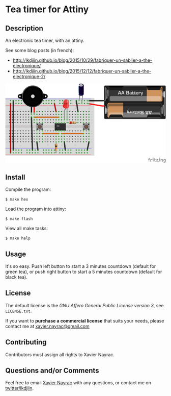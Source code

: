 Tea timer for Attiny
====================

Description
-----------

An electronic tea timer, with an attiny.

See some blog posts (in french):

- http://lkdjiin.github.io/blog/2015/10/29/fabriquer-un-sablier-a-the-electronique/
- http://lkdjiin.github.io/blog/2015/12/12/fabriquer-un-sablier-a-the-electronique-2/

![Schema](tea_timer_bb.png)

Install
-------

Compile the program:

    $ make hex

Load the program into attiny:

    $ make flash

View all make tasks:

    $ make help

Usage
-----

It's so easy. Push left button to start a 3 minutes countdown (default for
green tea), or push right button to start a 5 minutes countdown (default for
black tea).

License
-------

The default license is the *GNU Affero General Public License version 3*, see
`LICENSE.txt`.

If you want to **purchase a commercial license** that suits your needs, please
contact me at xavier.nayrac@gmail.com

Contributing
------------

Contributors must assign all rights to Xavier Nayrac.

Questions and/or Comments
-------------------------

Feel free to email [Xavier Nayrac](mailto:xavier.nayrac@gmail.com) with any
questions, or contact me on [twitter/lkdjiin](https://twitter.com/lkdjiin).
